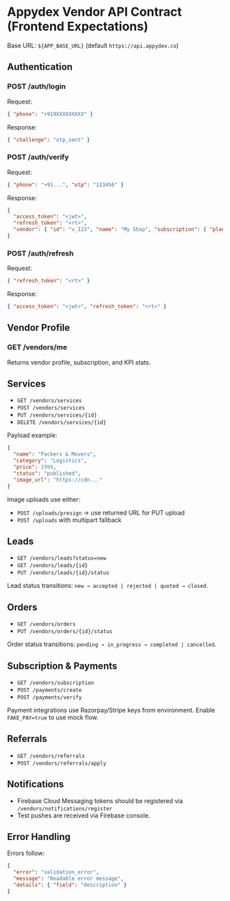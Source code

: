 # Appydex Vendor API Contract (Frontend Expectations)

Base URL: `${APP_BASE_URL}` (default `https://api.appydex.co`)

## Authentication

### POST /auth/login
Request:
```json
{ "phone": "+919XXXXXXXXX" }
```
Response:
```json
{ "challenge": "otp_sent" }
```

### POST /auth/verify
Request:
```json
{ "phone": "+91...", "otp": "123456" }
```
Response:
```json
{
  "access_token": "<jwt>",
  "refresh_token": "<rt>",
  "vendor": { "id": "v_123", "name": "My Shop", "subscription": { "plan": "basic" } }
}
```

### POST /auth/refresh
Request:
```json
{ "refresh_token": "<rt>" }
```
Response:
```json
{ "access_token": "<jwt>", "refresh_token": "<rt>" }
```

## Vendor Profile

### GET /vendors/me
Returns vendor profile, subscription, and KPI stats.

## Services

- `GET /vendors/services`
- `POST /vendors/services`
- `PUT /vendors/services/{id}`
- `DELETE /vendors/services/{id}`

Payload example:
```json
{
  "name": "Packers & Movers",
  "category": "Logistics",
  "price": 1999,
  "status": "published",
  "image_url": "https://cdn..."
}
```

Image uploads use either:
- `POST /uploads/presign` → use returned URL for PUT upload
- `POST /uploads` with multipart fallback

## Leads

- `GET /vendors/leads?status=new`
- `GET /vendors/leads/{id}`
- `PUT /vendors/leads/{id}/status`

Lead status transitions: `new → accepted | rejected | quoted → closed`.

## Orders

- `GET /vendors/orders`
- `PUT /vendors/orders/{id}/status`

Order status transitions: `pending → in_progress → completed | cancelled`.

## Subscription & Payments

- `GET /vendors/subscription`
- `POST /payments/create`
- `POST /payments/verify`

Payment integrations use Razorpay/Stripe keys from environment. Enable `FAKE_PAY=true` to use mock flow.

## Referrals

- `GET /vendors/referrals`
- `POST /vendors/referrals/apply`

## Notifications

- Firebase Cloud Messaging tokens should be registered via `/vendors/notifications/register`
- Test pushes are received via Firebase console.

## Error Handling

Errors follow:
```json
{
  "error": "validation_error",
  "message": "Readable error message",
  "details": { "field": "description" }
}
```
